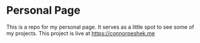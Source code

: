 # Personal Page

This is a repo for my personal page. It serves as a little spot to see some of my projects. This project is live at https://connorpeshek.me
